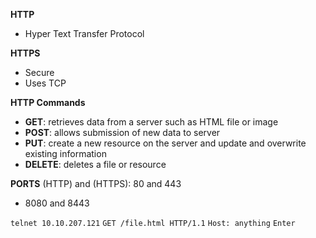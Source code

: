 **HTTP**
- Hyper Text Transfer Protocol 

**HTTPS**
- Secure
- Uses TCP 

**HTTP Commands**
- **GET**: retrieves data from a server such as HTML file or image
- **POST**: allows submission of new data to server
- **PUT**: create a new resource on the server and update and overwrite existing information
- **DELETE**: deletes a file or resource

**PORTS** (HTTP) and (HTTPS): 80 and 443
- 8080 and 8443

`telnet 10.10.207.121`
`GET /file.html HTTP/1.1`
`Host: anything`
`Enter`



